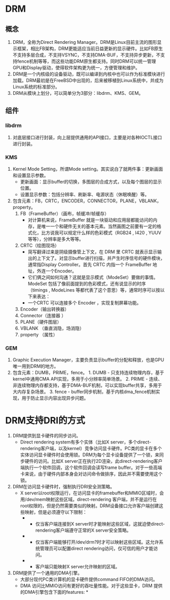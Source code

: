 # DRM
## 概念
1. DRM，全称为Direct Rendering Manager。DRM是Linux目前主流的图形显示框架，相比FB架构，DRM更能适应当前日益更新的显示硬件。比如FB原生不支持多层合成，不支持VSYNC，不支持DMA-BUF，不支持异步更新，不支持fence机制等等，而这些功能DRM原生都支持。同时DRM可以统一管理GPU和Display驱动，使得软件架构更为统一，方便管理和维护。
2. DRM是一个内核级的设备驱动，既可以编译到内核中也可以作为标准模块进行加载。DRM最初是在FreeBSD中出现的，后来被移植到Linux系统中，并成为Linux系统的标准部分。
3. DRM从模块上划分，可以简单分为3部分：libdrm、KMS、GEM。
## 组件
### libdrm
1. 对底层接口进行封装，向上层提供通用的API接口，主要是对各种IOCTL接口进行封装。
### KMS
1. Kernel Mode Setting，所谓Mode setting。其实说白了就两件事：更新画面和设置显示参数。
    - 更新画面：显示buffer的切换，多图层的合成方式，以及每个图层的显示位置。
    - 设置显示参数：包括分辨率、刷新率、电源状态（休眠唤醒）等。
2. 包含元素：FB，CRTC，ENCODER，CONNECTOR，PLANE，VBLANK，property。
    1. FB（FrameBuffer）（画布，帧缓冲/帧缓存）
        - 对计算机来说，FrameBuffer 就是一块驱动和应用层都能访问的内存，是唯一一个和硬件无关的基本元素。当然画图之前要有一定的格式化，比方说我可以规定什么样的色彩模式（RGB24 , I420 , YUUV 等等），分辨率是多大等等。
    2. CRTC（绘图现场）
        - 简写翻译过来是阴级摄像管上下文，在 DRM 里 CRTC 就表示显示输出的上下文了。对显示buffer进行扫描，并产生时序信号的硬件模块，通常指Display Controller。首先 CRTC 内指一个 FrameBuffer 地址，外连一个Encoder。
        - 它们俩之间如何沟通？这就是显示模式（ModeSet）要做的事情。ModeSet 包括了像前面提到的色彩模式，还有说显示的时序（timings , ModeLines 等都代表了这个意思）等，通常时序可以按以下来表达：　
        - 一个CRTC 可以连接多个 Encoder ，实现复制屏幕功能。
    3. Encoder（输出转换器）
    4. Connector（连接器 ）
    5. PLANE（硬件图层）
    6. VBLANK （垂直消隐，场消隐）
    7. property （属性）
### GEM
1. Graphic Execution Manager，主要负责显示buffer的分配和释放，也是GPU唯一用到DRM的地方。
2. 包含元素：DUMB，PRIME，fence。
    1. DUMB
        - 只支持连续物理内存，基于kernel中通用CMA API实现，多用于小分辨率简单场景。
    2. PRIME
        - 连续、非连续物理内存都支持，基于DMA-BUF机制，可以实现buffer共享，多用于大内存复杂场景。
    3. fence
        - buffer同步机制，基于内核dma_fence机制实现，用于防止显示内容出现异步问题。
# DRM支持DRI的方式
1. DRM提供到显卡硬件的同步访问。
    - Direct rendering system有多个实体（比如X server，多个direct-rendering客户端，以及kernel）竞争访问显卡硬件。PC类的显卡在多个实体访问显卡硬件时会使用锁。DRM为每个显卡设备提供了一个锁，来同步硬件的访问。比如X server正在执行2D渲染，此direct-rendering客户端执行一个软件回调，这个软件回调会读写frame buffer。对于一些高端卡来说，由于硬件内部本身会对访问命令做排序，因此并不需要使用这个锁。
2. DRM在访问显卡硬件时，强制执行DRI安全测策略。
    - X server以root权限运行，在访问显卡的framebuffer和MMIO区域时，会用/dev/mem映射这些区域。direct-rendering 客户端，并不是运行在root权限的，但是仍然需要类似的映射。DRM设备接口允许客户端创建这些映射，但是必须遵守以下限制：
        - * 仅当客户端连接到X server时才能映射这些区域，这就迫使direct-rendering客户端遵守正常的X server安全策略。 
        - * 仅当客户端能够打开/dev/drm?时才可以映射这些区域。这允许系统管理员可以配置direct rendering访问，仅可信的用户才能访问。 
        - * 客户端只能映射X server允许映射的区域。
3. DRM提供了一个通用的DMA引擎。
    - 大部分现代PC类计算机的显卡硬件提供command FIFO的DMA访问。
    - DMA 访问比MMIO访问有更好的吞吐量性能。对于这些显卡，DRM 提供的DMA引擎包含下面的features: * 